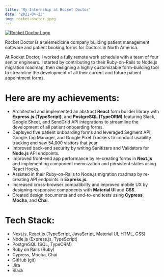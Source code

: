 ```yaml
---
title: 'My Internship at Rocket Doctor'
date: '2021-04-23'
img: rocket-doctor.jpeg
---
```


[![Rocket Doctor Logo](/images/rocket-doctor.jpeg)](https://www.rocketdoctor.ca)

Rocket Doctor is a telemedicine company building patient management software and patient booking forms for Doctors in North America.

At Rocket Doctor, I worked a fully remote work schedule with a team of four senior engineers. I started by contributing to their Ruby-on-Rails to Node.js migration roadmap, then designing a highly customizable form-building tool to streamline the development of all their current and future patient appointment forms.

# Here are my achievements:

- Architected and implemented an abstract **React** form builder library with **Express.js (TypeScript)**, and **PostgreSQL (TypeORM)** featuring Slack, Google Sheet, and SendGrid API integrations to streamline the development of all patient onboarding forms.
- Deployed five patient onboarding forms and leveraged Segment API, Google Tag Manager, and Google Pixel Trackers to conduct usability tracking and saw 54,000 visitors that year.
- Improved back-end security by writing Sanitizers and Validators for **Node.js** API endpoints.
- Improved front-end app performance by re-creating forms in **Next.js** and implementing component memoization and persistent states using React Hooks.
- Assisted in their Ruby-on-Rails to Node.js migration roadmap by re-creating API endpoints in **Express.js**.
- Increased cross-browser compatibility and improved mobile UX by designing responsive components with **Material UI** and **CSS**.
- Created design documents and end-to-end tests using **Cypress**, **Mocha**, and **Chai**.

# Tech Stack:

- Next.js, React.js (TypeScript, JavaScript, Material UI, HTML, CSS)
- Node.js (Express.js, TypeScript)
- PostgreSQL (SQL, TypeORM)
- Ruby on Rails (Ruby)
- Cypress, Mocha, Chai
- GitHub (git)
- Jira
- Slack
